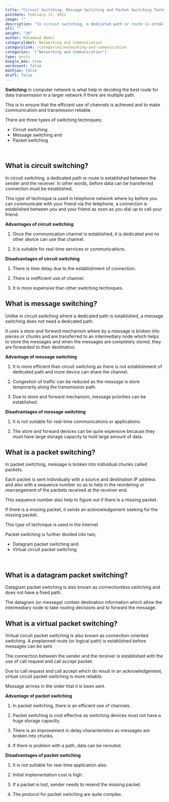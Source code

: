 ```yaml
---
title: "Circuit Switching, Message Switching and Packet Switching Techniques Explained"
postdate: February 12, 2022
image: ""
description: "In circuit switching, a dedicated path or route is established between the sender and the receiver while a message switching does not need a dedicated path also, in a packet switching each packet is sent individually with a source and destination IP address and also with a sequence number"
alt: ""
weight: "39"
author: Mohammad Abdul
categorylabel: Networking and Communication
categorylink: /categories/networking-and-communication
categories: '["Networking and Communication"]'
type: posts
Google_Ads: true
wordcount: false
mathjax: false
draft: false
---
```


**Switching** in computer network is what help in deciding the best route for data transmission in a larger network if there are multiple path.

This is to ensure that the efficient use of channels is achieved and to make communication and transmission reliable.

There are three types of switching techniques;

<ul class="ul-in-post">
<li>Circuit switching</li>
<li>Message switching and</li>
<li>Packet switching</li>
</ul>
</br>

## What is circuit switching?

In circuit switching, a dedicated path or route is established between the sender and the receiver. In other words, before data can be transferred connection must be established.

This type of technique is used in telephone network where by before you can communicate with your friend via the telephone, a connection is established between you and your friend as soon as you dial up to call your friend.

**Advantages of circuit switching**
</br>

1. Once the communication channel is established, it is dedicated and no other device can use that channel.

2. It is suitable for real-time services or communications.

**Disadvantages of circuit switching**
</br>

1. There is time delay due to the establishment of connection.

2. There is inefficient use of channel.

3. It is more expensive than other switching techniques.

## What is message switching?

Unlike in circuit switching where a dedicated path is established, a message switching does not need a dedicated path.

It uses a store and forward mechanism where by a message is broken into pieces or chunks and are transferred to an intermediary node which helps to store the messages and when the messages are completely stored, they are forwarded to their destination.

**Advantage of message switching**
</br>

1. It is more efficient than circuit switching as there is not establishment of dedicated path and more device can share the channel.

2. Congestion of traffic can be reduced as the message is store temporarily along the transmission path.

3. Due to store and forward mechanism, message priorities can be established.

**Disadvantages of message switching**
</br>

1. It is not suitable for real-time communications or applications.

2. The store and forward devices can be quite expensive because they must have large storage capacity to hold large amount of data.

## What is a packet switching?

In packet switching, message is broken into individual chunks called packets.

Each packet is sent individually with a source and destination IP address and also with a sequence number so as to help in the reordering or rearrangement of the packets received at the receiver end.

This sequence number also help to figure out if there is a missing packet.

If there is a missing packet, it sends an acknowledgement seeking for the missing packet.

This type of technique is used in the Internet

Packet switching is further divided into two;

<ul class="ul-in-post">
<li>Datagram packet switching and</li>
<li>Virtual circuit packet switching</li>
</ul>
</br>

## What is a datagram packet switching?

Datagram packet switching is also known as connectionless switching and does not have a fixed path.

The datagram (or message) contain destination information which allow the intermediary node to take routing decisions and to forward the message.

## What is a virtual packet switching?

Virtual circuit packet switching is also known as connection-oriented switching. A preplanned route (or logical path) is established before messages can be sent.

The connection between the sender and the receiver is established with the use of call request and call accept packet.

Due to call request and call accept which do result in an acknowledgement, virtual circuit packet switching is more reliable.

Message arrives in the order that it is been sent.

**Advantage of packet switching**
</br>

1. In packet switching, there is an efficient use of channels.

2. Packet switching is cost effective as switching devices must not have a huge storage capacity.

3. There is an improvement in delay characteristics as messages are broken into chunks.

4. If there is problem with a path, data can be rerouted.

**Disadvantages of packet switching**
</br>

1. It is not suitable for real-time application also.

2. Initial implementation cost is high.

3. If a packet is lost, sender needs to resend the missing packet.

4. The protocol for packet switching are quite complex.

